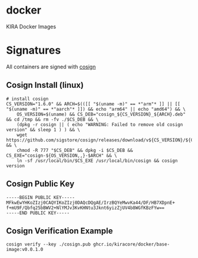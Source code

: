 # docker
KIRA Docker Images

# Signatures
All containers are signed with [cosign](https://github.com/sigstore/cosign/releases)

## Cosign Install (linux)

```
# install cosign
CS_VERSION="1.6.0" && ARCH=$(([[ "$(uname -m)" == *"arm"* ]] || [[ "$(uname -m)" == *"aarch"* ]]) && echo "arm64" || echo "amd64") && \
    OS_VERSION=$(uname) && CS_DEB="cosign_${CS_VERSION}_${ARCH}.deb" && cd /tmp && rm -fv ./$CS_DEB && \
    (dpkg -r cosign || ( echo "WARNING: Failed to remove old cosign version" && sleep 1 ) ) && \
    wget https://github.com/sigstore/cosign/releases/download/v${CS_VERSION}/${CS_DEB} && \
    chmod -R 777 "$CS_DEB" && dpkg -i $CS_DEB && CS_EXE="cosign-${OS_VERSION,,}-$ARCH" && \
    ln -sf /usr/local/bin/$CS_EXE /usr/local/bin/cosign && cosign version
```

## Cosign Public Key
```
-----BEGIN PUBLIC KEY-----
MFkwEwYHKoZIzj0CAQYIKoZIzj0DAQcDQgAE/IrzBQYeMwvKa44/DF/HB7XDpnE+
f+mU9F/Qbfq25bBWV2+NlYMJv3KvKHNtu3Jknt6yizZjUV4b8WGfKBzFYw==
-----END PUBLIC KEY-----
```

## Cosign Verification Example
```
cosign verify --key ./cosign.pub ghcr.io/kiracore/docker/base-image:v0.0.1.0
```
